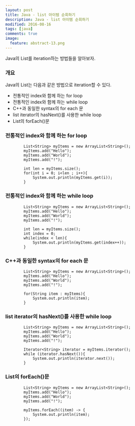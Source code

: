```yaml
---
layout: post
title: Java - list 아이템 순회하기
description: Java - list 아이템 순회하기
modified: 2016-08-16
tags: [java]
comments: true
image:
  feature: abstract-13.png
---
```

Java의 List를 iteration하는 방법들을 알아보자. 

### 개요

Java의 List는 다음과 같은 방법으로 iteration할 수 있다. 

- 전통적인 index와 함께 하는 for loop
- 전통적인 index와 함께 하는 while loop 
- C++과 동일한 syntax의 for each 문 
- list iterator의 hasNext()를 사용한 while loop
- List의 forEach()문

### 전통적인 index와 함께 하는 for loop

```
        List<String> myItems = new ArrayList<String>();
        myItems.add("Hello");
        myItems.add("World");
        myItems.add("!");

        int len = myItems.size();
        for(int i = 0; i<len ; i++){
            System.out.println(myItems.get(i));
        }
```

### 전통적인 index와 함께 하는 while loop 

```
        List<String> myItems = new ArrayList<String>();
        myItems.add("Hello");
        myItems.add("World");
        myItems.add("!");

        int len = myItems.size();
        int index = 0;
        while(index < len){
            System.out.println(myItems.get(index++));
        }
```

### C++과 동일한 syntax의 for each 문 

```
        List<String> myItems = new ArrayList<String>();
        myItems.add("Hello");
        myItems.add("World");
        myItems.add("!");

        for(String item : myItems){
            System.out.println(item);
        }
```

### list iterator의 hasNext()를 사용한 while loop

```
        List<String> myItems = new ArrayList<String>();
        myItems.add("Hello");
        myItems.add("World");
        myItems.add("!");

        Iterator<String> iterator = myItems.iterator();
        while (iterator.hasNext()){
            System.out.println(iterator.next());
        }
```

### List의 forEach()문

```
        List<String> myItems = new ArrayList<String>();
        myItems.add("Hello");
        myItems.add("World");
        myItems.add("!");

        myItems.forEach((item) -> {
            System.out.println(item);
        });
```
